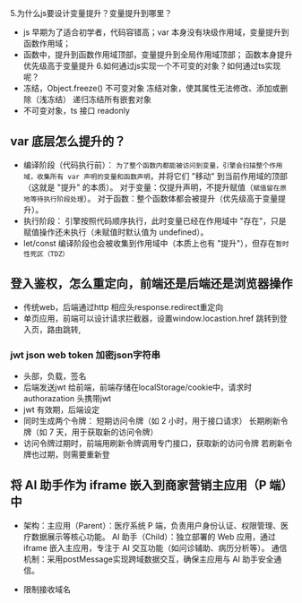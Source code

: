 5.为什么js要设计变量提升？变量提升到哪里？
- js 早期为了适合初学者，代码容错高；var 本身没有块级作用域，变量提升到函数作用域；
- 函数中，提升到函数作用域顶部，变量提升到全局作用域顶部；
  函数本身提升优先级高于变量提升
6.如何通过js实现一个不可变的对象？如何通过ts实现呢？
- 冻结，Object.freeze() 不可变对象
  冻结对象，使其属性无法修改、添加或删除（浅冻结）
  递归冻结所有嵌套对象
- 不可变对象，ts 接口
  readonly 

## var 底层怎么提升的？
- 编译阶段（代码执行前）：
    `为了整个函数内都能被访问到变量，引擎会扫描整个作用域，收集所有 var 声明的变量和函数声明`，并将它们 "移动" 到当前作用域的顶部（这就是 "提升" 的本质）。
    对于变量：仅提升声明，不提升赋值（`赋值留在原地等待执行阶段处理`）。
    对于函数：整个函数体都会被提升（优先级高于变量提升）。
- 执行阶段：
    引擎按照代码顺序执行，此时变量已经在作用域中 "存在"，只是赋值操作还未执行（未赋值时默认值为 undefined）。
- let/const 
  编译阶段也会被收集到作用域中（本质上也有 "提升"），但存在`暂时性死区（TDZ）`
  
## 登入鉴权，怎么重定向，前端还是后端还是浏览器操作
- 传统web，后端通过http 相应头response.redirect重定向
- 单页应用，前端可以设计请求拦截器，设置window.locastion.href 跳转到登入页，路由跳转,

### jwt json web  token 加密json字符串
- 头部，负载，签名
- 后端发送jwt 给前端，前端存储在localStorage/cookie中，请求时authorazation 头携带jwt
- jwt 有效期，后端设定
- 同时生成两个令牌：
  短期访问令牌（如 2 小时，用于接口请求）
  长期刷新令牌（如 7 天，用于获取新的访问令牌）
- 访问令牌过期时，前端用刷新令牌调用专门接口，获取新的访问令牌
  若刷新令牌也过期，则需要重新登

## 将 AI 助手作为 iframe 嵌入到商家营销主应用（P 端）中
- 架构：主应用（Parent）：医疗系统 P 端，负责用户身份认证、权限管理、医疗数据展示等核心功能。
AI 助手（Child）：独立部署的 Web 应用，通过 iframe 嵌入主应用，专注于 AI 交互功能（如问诊辅助、病历分析等）。
通信机制：采用postMessage实现跨域数据交互，确保主应用与 AI 助手安全通信。

- 限制接收域名